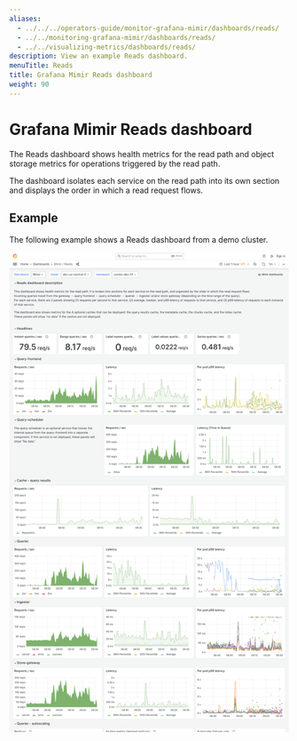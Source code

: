 ```yaml
---
aliases:
  - ../../../operators-guide/monitor-grafana-mimir/dashboards/reads/
  - ../../monitoring-grafana-mimir/dashboards/reads/
  - ../../visualizing-metrics/dashboards/reads/
description: View an example Reads dashboard.
menuTitle: Reads
title: Grafana Mimir Reads dashboard
weight: 90
---
```


# Grafana Mimir Reads dashboard

The Reads dashboard shows health metrics for the read path and object storage metrics for operations triggered by the read path.

The dashboard isolates each service on the read path into its own section and displays the order in which a read request flows.

## Example

The following example shows a Reads dashboard from a demo cluster.

![Grafana Mimir reads dashboard](mimir-reads.png)
